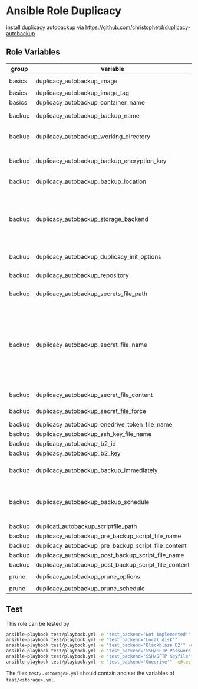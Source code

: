 # Ansible Role Duplicacy

install duplicacy autobackup via https://github.com/christophetd/duplicacy-autobackup

## Role Variables

| group | variable | default | description |
| --- | --- | ---| --- |
| basics | duplicacy_autobackup_image | `ghcr.io/christophetd/duplicacy-autobackup` | the image for duplicacy autobackup |
| basics | duplicacy_autobackup_image_tag | `v1.5.0` | the tag for `duplicacy_autobackup_image` |
| basics | duplicacy_autobackup_container_name | `duplicacy-autobackup` | the name for duplicacy autobackup container |
| backup | duplicacy_autobackup_backup_name | | the value for `BACKUP_NAME`, e.g. the name of the backup |
| backup | duplicacy_autobackup_working_directory | | the path to mount as `data`, e.g. the working directory for duplicacy which is the default path for the repository to backup |
| backup | duplicacy_autobackup_backup_encryption_key | | the value for `BACKUP_ENCRYPTION_KEY`, e.g.  the passphrase to encrypt teh backups with before they are stored remotely |
| backup | duplicacy_autobackup_backup_location | | the value for `BACKUP_LOCATION`, e.g. the [Duplicacy URI](https://github.com/gilbertchen/duplicacy/wiki/Storage-Backends) of where to store the backups |
| backup | duplicacy_autobackup_storage_backend | | the storage backend, possible values are  <br /><ol><li>`Local disk`</li><li>`Backblaze B2`</li><li>`SSH/SFTP Password`</li><li>`SSH/SFTP Keyfile`</li><li>`Onedrive`</li></ol> |
| backup | duplicacy_autobackup_duplicacy_init_options | `''` | the value for `DUPLICACY_INIT_OPTIONS`, e.g. the options for `duplicacy init` |
| backup | duplicacy_autobackup_repository | `"{{ duplicacy_autobackup_working_directory }}"` | the path mounted as `/repository` for possible use in `duplicacy_autobackup_duplicacy_init_options` |
| backup | duplicacy_autobackup_secrets_file_path | `/srv/duplicacy-autobackup/secrets` | the path where the token and the ssh-key files are created |
| backup | duplicacy_autobackup_secret_file_name | it depends on `duplicacy_autobackup_storage_backend` | the filename for the secret file, the default is <br /><ol><li>`Local disk`</li><li>`Backblaze B2`</li><li>`SSH/SFTP Password`</li><li>`SSH/SFTP Keyfile`<br />`{{ duplicacy_autobackup_ssh_key_file_name }}`</li><li>`Onedrive`<br />`{{ duplicacy_autobackup_onedrive_token_file_name }}`</li></ol> |
| backup | duplicacy_autobackup_secret_file_content | | the content for `duplicacy_autobackup_secret_file_name` |
| backup | duplicacy_autobackup_secret_file_force | `false` | if the templating of the secret file willl be forced, even if the secret file exists |
| backup | duplicacy_autobackup_onedrive_token_file_name | `one-token.json`| the filename for `ONEDRIVE_TOKEN_FILE` |
| backup | duplicacy_autobackup_ssh_key_file_name | `id` | the filename for `SSH_KEY_FILE` |
| backup | duplicacy_autobackup_b2_id | | the value for `B2_ID` |
| backup | duplicacy_autobackup_b2_key | | the value for `B2_KEY` |
| backup | duplicacy_autobackup_backup_immediately | `'no'` | the value for `BACKUP_IMMEDIATELY`, e.g. if a backup should be performed immediately after the container is started (`'yes'` or `'no'`) |
| backup | duplicacy_autobackup_backup_schedule | `0 1 * * *` | the value for `BACKUP_SCHEDULE`, e.g. cron-like string to define the frequency at which backups should be made (e.g. 0 2 * * * for Every day at 2am). Note that this string should be indicated in the UTC timezone. |
| backup | duplicati_autobackup_scriptfile_path | `/srv/duplicacy-autobackup/scripts` | the path where the scripts are create |
| backup | duplicacy_autobackup_pre_backup_script_file_name | `pre-backup.sh` | the filename for the pre backum script |
| backup | duplicacy_autobackup_pre_backup_script_file_content |  | the content for `/scripts/pre-backup.sh` |
| backup | duplicacy_autobackup_post_backup_script_file_name | `post-backup.sh` | the filename for the post backum script |
| backup | duplicacy_autobackup_post_backup_script_file_content |  | the content for `/scripts/post-backup.sh` |
| prune | duplicacy_autobackup_prune_options | `-keep 365:3650 -keep 30:365 -keep 7:30 -keep 1:7 -a` | the value for `DUPLICACY_PRUNE_OPTIONS` |
| prune | duplicacy_autobackup_prune_schedule | `0 4 * * *` | the value for `PRUNE_SCHEDULE` |

## Test

This role can be tested by
```bash
ansible-playbook test/playbook.yml -e "test_backend='Not implemented'"
ansible-playbook test/playbook.yml -e "test_backend='Local disk'"
ansible-playbook test/playbook.yml -e "test_backend='Blackblaze B2'" -e@test/.blackblaze_b2.yml
ansible-playbook test/playbook.yml -e "test_backend='SSH/SFTP Password'" -e@test/.ssh_sftp_password.yml
ansible-playbook test/playbook.yml -e "test_backend='SSH/SFTP Keyfile'" -e@test/.ssh_sftp_key.yml
ansible-playbook test/playbook.yml -e "test_backend='Onedrive'" -e@test/.onedrive.yml
```

The files `test/.<storage>.yml` should contain and set the variables of `test/<storage>.yml`.
